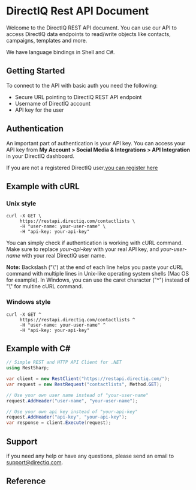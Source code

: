 # DirectIQ Rest API Document

Welcome to the DirectIQ REST API document. You can use our API to access DirectIQ data endpoints to read/write objects like contacts, campaigns, templates and more.

We have language bindings in Shell and C#.

## Getting Started

To connect to the API with basic auth you need the following:

* Secure URL pointing to DirectIQ REST API endpoint
* Username of DirectIQ account
* API key for the user

## Authentication

An important part of authentication is your API key. You can access your API key from **My Account > Social Media & Integrations > API Integration** in your DirectIQ dashboard.

If you are not a registered DirectIQ user,[you can register here](https://www.directiq.com)

## Example with cURL

### Unix style

```shell
curl -X GET \
     https://restapi.directiq.com/contactlists \
     -H "user-name: your-user-name" \
     -H "api-key: your-api-key"
```

You can simply check if authentication is working with cURL command. Make sure to replace _your-api-key_ with your real API key, and _your-user-name_ with your real DirectIQ user name.

**Note:** Backslash ("\\") at the end of each line helps you paste your cURL command with multiple lines in Unix-like operating system shells (Mac OS for example). In Windows, you can use the caret character ("^") instead of "\\" for multine cURL command.

### Windows style

```shell
curl -X GET ^
     https://restapi.directiq.com/contactlists ^
     -H "user-name: your-user-name" ^
     -H "api-key: your-api-key"
```

## Example with C#

```csharp
// Simple REST and HTTP API Client for .NET
using RestSharp;

var client = new RestClient("https://restapi.directiq.com/");
var request = new RestRequest("contactlists", Method.GET);

// Use your own user name instead of "your-user-name" 
request.AddHeader("user-name", "your-user-name");

// Use your own api key instead of "your-api-key"
request.AddHeader("api-key", "your-api-key");
var response = client.Execute(request);
```

## Support

if you need any help or have any questions, please send an email to [support@directiq.com](mailto:support@directiq.com).

## Reference
